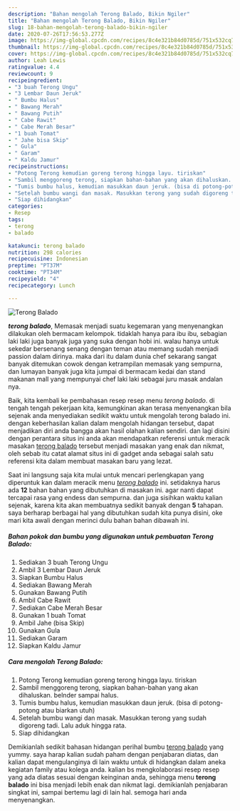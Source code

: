 ```yaml
---
description: "Bahan mengolah Terong Balado, Bikin Ngiler"
title: "Bahan mengolah Terong Balado, Bikin Ngiler"
slug: 18-bahan-mengolah-terong-balado-bikin-ngiler
date: 2020-07-26T17:56:53.277Z
image: https://img-global.cpcdn.com/recipes/8c4e321b84d0785d/751x532cq70/terong-balado-foto-resep-utama.jpg
thumbnail: https://img-global.cpcdn.com/recipes/8c4e321b84d0785d/751x532cq70/terong-balado-foto-resep-utama.jpg
cover: https://img-global.cpcdn.com/recipes/8c4e321b84d0785d/751x532cq70/terong-balado-foto-resep-utama.jpg
author: Leah Lewis
ratingvalue: 4.4
reviewcount: 9
recipeingredient:
- "3 buah Terong Ungu"
- "3 Lembar Daun Jeruk"
- " Bumbu Halus"
- " Bawang Merah"
- " Bawang Putih"
- " Cabe Rawit"
- " Cabe Merah Besar"
- "1 buah Tomat"
- " Jahe bisa Skip"
- " Gula"
- " Garam"
- " Kaldu Jamur"
recipeinstructions:
- "Potong Terong kemudian goreng terong hingga layu. tiriskan"
- "Sambil menggoreng terong, siapkan bahan-bahan yang akan dihaluskan. belnder sampai halus."
- "Tumis bumbu halus, kemudian masukkan daun jeruk. (bisa di potong-potong atau biarkan utuh)"
- "Setelah bumbu wangi dan masak. Masukkan terong yang sudah digoreng tadi. Lalu aduk hingga rata."
- "Siap dihidangkan"
categories:
- Resep
tags:
- terong
- balado

katakunci: terong balado 
nutrition: 298 calories
recipecuisine: Indonesian
preptime: "PT37M"
cooktime: "PT34M"
recipeyield: "4"
recipecategory: Lunch

---
```



![Terong Balado](https://img-global.cpcdn.com/recipes/8c4e321b84d0785d/751x532cq70/terong-balado-foto-resep-utama.jpg)

<b><i>terong balado</i></b>, Memasak menjadi suatu kegemaran yang menyenangkan dilakukan oleh bermacam kelompok. tidaklah hanya para ibu ibu, sebagian laki laki juga banyak juga yang suka dengan hobi ini. walau hanya untuk sekedar bersenang senang dengan teman atau memang sudah menjadi passion dalam dirinya. maka dari itu dalam dunia chef sekarang sangat banyak ditemukan cowok dengan ketrampilan memasak yang sempurna, dan lumayan banyak juga kita jumpai di bermacam kedai dan stand makanan mall yang mempunyai chef laki laki sebagai juru masak andalan nya.



Baik, kita kembali ke pembahasan resep resep menu <i>terong balado</i>. di tengah tengah pekerjaan kita, kemungkinan akan terasa menyenangkan bila sejenak anda menyediakan sedikit waktu untuk mengolah terong balado ini. dengan keberhasilan kalian dalam mengolah hidangan tersebut, dapat menjadikan diri anda bangga akan hasil olahan kalian sendiri. dan lagi disini dengan perantara situs ini anda akan mendapatkan referensi untuk meracik masakan <u>terong balado</u> tersebut menjadi masakan yang enak dan nikmat, oleh sebab itu catat alamat situs ini di gadget anda sebagai salah satu referensi kita dalam membuat masakan baru yang lezat.


Saat ini langsung saja kita mulai untuk mencari perlengkapan yang diperuntuk kan dalam meracik menu <u><i>terong balado</i></u> ini. setidaknya harus ada <b>12</b> bahan bahan yang dibutuhkan di masakan ini. agar nanti dapat tercapai rasa yang endess dan sempurna. dan juga sisihkan waktu kalian sejenak, karena kita akan membuatnya sedikit banyak dengan <b>5</b> tahapan. saya berharap berbagai hal yang dibutuhkan sudah kita punya disini, oke mari kita awali dengan merinci dulu bahan bahan dibawah ini.

<!--inarticleads1-->

##### Bahan pokok dan bumbu yang digunakan untuk pembuatan Terong Balado:

1. Sediakan 3 buah Terong Ungu
1. Ambil 3 Lembar Daun Jeruk
1. Siapkan  Bumbu Halus
1. Sediakan  Bawang Merah
1. Gunakan  Bawang Putih
1. Ambil  Cabe Rawit
1. Sediakan  Cabe Merah Besar
1. Gunakan 1 buah Tomat
1. Ambil  Jahe (bisa Skip)
1. Gunakan  Gula
1. Sediakan  Garam
1. Siapkan  Kaldu Jamur




<!--inarticleads2-->

##### Cara mengolah Terong Balado:

1. Potong Terong kemudian goreng terong hingga layu. tiriskan
1. Sambil menggoreng terong, siapkan bahan-bahan yang akan dihaluskan. belnder sampai halus.
1. Tumis bumbu halus, kemudian masukkan daun jeruk. (bisa di potong-potong atau biarkan utuh)
1. Setelah bumbu wangi dan masak. Masukkan terong yang sudah digoreng tadi. Lalu aduk hingga rata.
1. Siap dihidangkan




Demikianlah sedikit bahasan hidangan perihal bumbu <u>terong balado</u> yang yummy. saya harap kalian sudah paham dengan penjabaran diatas, dan kalian dapat mengulanginya di lain waktu untuk di hidangkan dalam aneka kegiatan family atau kolega anda. kalian bs mengkolaborasi resep resep yang ada diatas sesuai dengan keinginan anda, sehingga menu <b>terong balado</b> ini bisa menjadi lebih enak dan nikmat lagi. demikianlah penjabaran singkat ini, sampai bertemu lagi di lain hal. semoga hari anda menyenangkan.
